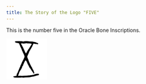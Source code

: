 ```yaml
---
title: The Story of the Logo "FIVE" 
---
```


This is the number five in the Oracle Bone Inscriptions.





![logo.png](https://github.com/Pankwo/Pankwo.github.io/blob/master/_posts/logo.png?raw=true)



<!--more-->
